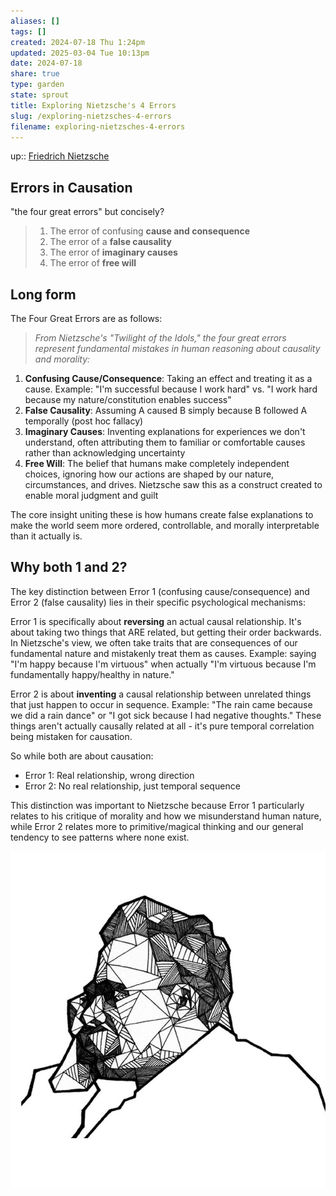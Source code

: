 ```yaml
---
aliases: []
tags: []
created: 2024-07-18 Thu 1:24pm
updated: 2025-03-04 Tue 10:13pm
date: 2024-07-18
share: true
type: garden
state: sprout
title: Exploring Nietzsche's 4 Errors
slug: /exploring-nietzsches-4-errors
filename: exploring-nietzsches-4-errors
---
```


up:: [Friedrich Nietzsche](friedrich-nietzsche)


## Errors in Causation 

"the four great errors" but concisely? 

> 1. The error of confusing **cause and consequence**
> 2. The error of a **false causality**
> 3. The error of **imaginary causes**
> 4. The error of **free will**

## Long form 

The Four Great Errors are as follows:

>*From Nietzsche's "Twilight of the Idols," the four great errors represent fundamental mistakes in human reasoning about causality and morality:*

1. **Confusing Cause/Consequence**: Taking an effect and treating it as a cause. Example: "I'm successful because I work hard" vs. "I work hard because my nature/constitution enables success"
2. **False Causality**: Assuming A caused B simply because B followed A temporally (post hoc fallacy)
3. **Imaginary Causes**: Inventing explanations for experiences we don't understand, often attributing them to familiar or comfortable causes rather than acknowledging uncertainty
4. **Free Will**: The belief that humans make completely independent choices, ignoring how our actions are shaped by our nature, circumstances, and drives. Nietzsche saw this as a construct created to enable moral judgment and guilt

The core insight uniting these is how humans create false explanations to make the world seem more ordered, controllable, and morally interpretable than it actually is.
## Why both 1 and 2? 

The key distinction between Error 1 (confusing cause/consequence) and Error 2 (false causality) lies in their specific psychological mechanisms:

Error 1 is specifically about **reversing** an actual causal relationship. It's about taking two things that ARE related, but getting their order backwards. In Nietzsche's view, we often take traits that are consequences of our fundamental nature and mistakenly treat them as causes. Example: saying "I'm happy because I'm virtuous" when actually "I'm virtuous because I'm fundamentally happy/healthy in nature."

Error 2 is about **inventing** a causal relationship between unrelated things that just happen to occur in sequence. Example: "The rain came because we did a rain dance" or "I got sick because I had negative thoughts." These things aren't actually causally related at all - it's pure temporal correlation being mistaken for causation.

So while both are about causation:

- Error 1: Real relationship, wrong direction
- Error 2: No real relationship, just temporal sequence

This distinction was important to Nietzsche because Error 1 particularly relates to his critique of morality and how we misunderstand human nature, while Error 2 relates more to primitive/magical thinking and our general tendency to see patterns where none exist.




![nietzsche-escher-esque.jpeg](../../static/images/nietzsche-escher-esque.jpeg)